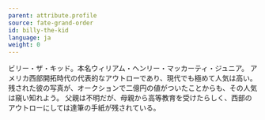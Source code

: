 ```yaml
---
parent: attribute.profile
source: fate-grand-order
id: billy-the-kid
language: ja
weight: 0
---
```


ビリー・ザ・キッド。本名ウィリアム・ヘンリー・マッカーティ・ジュニア。
アメリカ西部開拓時代の代表的なアウトローであり、現代でも極めて人気は高い。
残された彼の写真が、オークションで二億円の値がついたことからも、その人気は窺い知れよう。
父親は不明だが、母親から高等教育を受けたらしく、西部のアウトローにしては達筆の手紙が残されている。
